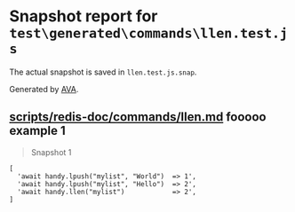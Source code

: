 # Snapshot report for `test\generated\commands\llen.test.js`

The actual snapshot is saved in `llen.test.js.snap`.

Generated by [AVA](https://ava.li).

## [scripts/redis-doc/commands/llen.md](../../../../scripts/redis-doc/commands/llen.md) fooooo example 1

> Snapshot 1

    [
      'await handy.lpush("mylist", "World")  => 1',
      'await handy.lpush("mylist", "Hello")  => 2',
      'await handy.llen("mylist")            => 2',
    ]
